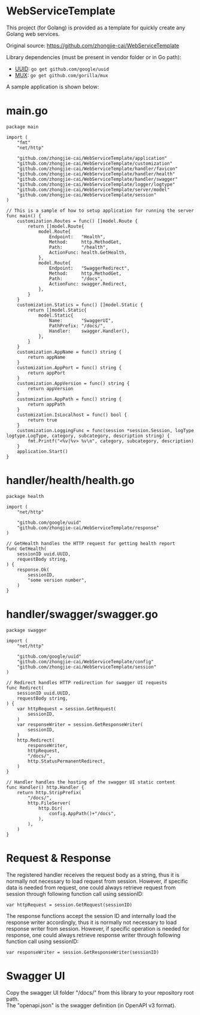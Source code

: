 # WebServiceTemplate
This project (for Golang) is provided as a template for quickly create any Golang web services.

Original source: https://github.com/zhongjie-cai/WebServiceTemplate

Library dependencies (must be present in vendor folder or in Go path):
* [UUID](https://github.com/google/uuid): `go get github.com/google/uuid`
* [MUX](https://github.com/gorilla/mux): `go get github.com/gorilla/mux`

A sample application is shown below:

# main.go
```golang
package main

import (
	"fmt"
	"net/http"

	"github.com/zhongjie-cai/WebServiceTemplate/application"
	"github.com/zhongjie-cai/WebServiceTemplate/customization"
	"github.com/zhongjie-cai/WebServiceTemplate/handler/favicon"
	"github.com/zhongjie-cai/WebServiceTemplate/handler/health"
	"github.com/zhongjie-cai/WebServiceTemplate/handler/swagger"
	"github.com/zhongjie-cai/WebServiceTemplate/logger/logtype"
	"github.com/zhongjie-cai/WebServiceTemplate/server/model"
	"github.com/zhongjie-cai/WebServiceTemplate/session"
)

// This is a sample of how to setup application for running the server
func main() {
	customization.Routes = func() []model.Route {
		return []model.Route{
			model.Route{
				Endpoint:   "Health",
				Method:     http.MethodGet,
				Path:       "/health",
				ActionFunc: health.GetHealth,
			},
			model.Route{
				Endpoint:   "SwaggerRedirect",
				Method:     http.MethodGet,
				Path:       "/docs",
				ActionFunc: swagger.Redirect,
			},
		}
	}
	customization.Statics = func() []model.Static {
		return []model.Static{
			model.Static{
				Name:       "SwaggerUI",
				PathPrefix: "/docs/",
				Handler:    swagger.Handler(),
			},
		}
	}
	customization.AppName = func() string {
		return appName
	}
	customization.AppPort = func() string {
		return appPort
	}
	customization.AppVersion = func() string {
		return appVersion
	}
	customization.AppPath = func() string {
		return appPath
	}
	customization.IsLocalhost = func() bool {
		return true
	}
	customization.LoggingFunc = func(session *session.Session, logType logtype.LogType, category, subcategory, description string) {
		fmt.Printf("<%v|%v> %v\n", category, subcategory, description)
	}
	application.Start()
}
```

# handler/health/health.go

```golang
package health

import (
	"net/http"

	"github.com/google/uuid"
	"github.com/zhongjie-cai/WebServiceTemplate/response"
)

// GetHealth handles the HTTP request for getting health report
func GetHealth(
	sessionID uuid.UUID,
	requestBody string,
) {
	response.Ok(
		sessionID,
		"some version number",
	)
}
```

# handler/swagger/swagger.go

```golang
package swagger

import (
	"net/http"

	"github.com/google/uuid"
	"github.com/zhongjie-cai/WebServiceTemplate/config"
	"github.com/zhongjie-cai/WebServiceTemplate/session"
)

// Redirect handles HTTP redirection for swagger UI requests
func Redirect(
	sessionID uuid.UUID,
	requestBody string,
) {
	var httpRequest = session.GetRequest(
		sessionID,
	)
	var responseWriter = session.GetResponseWriter(
		sessionID,
	)
	http.Redirect(
		responseWriter,
		httpRequest,
		"/docs/",
		http.StatusPermanentRedirect,
	)
}

// Handler handles the hosting of the swagger UI static content
func Handler() http.Handler {
	return http.StripPrefix(
		"/docs/",
		http.FileServer(
			http.Dir(
				config.AppPath()+"/docs",
			),
		),
	)
}
```

# Request & Response

The registered handler receives the request body as a string, thus it is normally not necessary to load request from session.
However, if specific data is needed from request, one could always retrieve request from session through following function call using sessionID:

```golang
var httpRequest = session.GetRequest(sessionID)
```

The response functions accept the session ID and internally load the response writer accordingly, thus it is normally not necessary to load response writer from session.
However, if specific operation is needed for response, one could always retrieve response writer through following function call using sessionID:

```golang
var responseWriter = session.GetResponseWriter(sessionID)
```

# Swagger UI

Copy the swagger UI folder "/docs/" from this library to your repository root path.  
The "openapi.json" is the swagger definition (in OpenAPI v3 format).  
